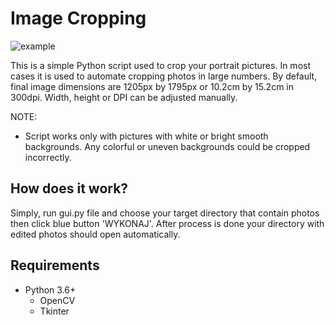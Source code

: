 # Image Cropping

![example](https://user-images.githubusercontent.com/79141648/124187466-25ef1900-dabe-11eb-9e39-7303bd068d89.jpg)

This is a simple Python script used to crop your portrait pictures.
In most cases it is used to automate cropping photos in large numbers.
By default, final image dimensions are 1205px by 1795px or 10.2cm by 15.2cm in 300dpi.
Width, height or DPI can be adjusted manually. 

NOTE: 
* Script works only with pictures with white or bright smooth backgrounds. Any colorful or uneven backgrounds could be cropped incorrectly.

## How does it work?

Simply, run gui.py file and choose your target directory that contain photos then click blue button 'WYKONAJ'.
After process is done your directory with edited photos should open automatically.

## Requirements
* Python 3.6+
    - OpenCV 
    - Tkinter



